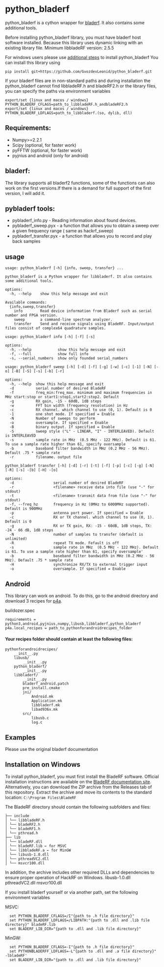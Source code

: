 # python_bladerf

python_bladerf is a cython wrapper for [bladerf](https://github.com/Nuand/bladeRF). It also contains some additional tools.

Before installing python_bladerf library, you must have bladerf host software installed. Because this library uses dynamic linking with an existing library file. Minimum libbladeRF version: 2.5.5

For windows users please use [additional steps](#installation-on-windows) to install python_bladerf
You can install this library using
```
pip install git+https://github.com/GvozdevLeonid/python_bladerf.git
```

If your bladerf files are in non-standard paths and during installation the python_bladerf cannot find libbladeRF.h and bladeRF2.h or the library files, you can specify the paths via environment variables
```
export/set {linux and macos / windows}  PYTHON_BLADERF_CFLAGS=path_to_libbladeRF.h_andbladeRF2.h
export/set {linux and macos / windows}  PYTHON_BLADERF_LDFLAGS=path_to_libbladerf.(so, dylib, dll)
```

## Requirements:
* Numpy>=2.2.1
* Scipy (optional, for faster work)
* pyFFTW (optional, for faster work)
* pyjnius and android (only for android)

## bladerf:
The library supports all bladerf2 functions, some of the functions can also work on the first versions.If there is a demand for full support of the first version, I will add it.

## pybladerf tools:
* pybladerf_info.py - Reading information about found devices.
* pybladerf_sweep.pyx - a function that allows you to obtain a sweep over a given frequency range ( same as hackrf_sweep)
* pybladerf_transfer.pyx - a function that allows you to record and play back samples

## usage
```
usage: python_bladerf [-h] {info, sweep, transfer} ...

python_bladerf is a Python wrapper for libbladerf. It also contains some additional tools.

options:
  -h, --help    show this help message and exit

Available commands:
  {info,sweep,transfer}
    info        Read device information from Bladerf such as serial number and FPGA version.
    sweep       a command-line spectrum analyzer.
    transfer    Send and receive signals using BladeRF. Input/output files consist of complex64 quadrature samples.
```
```
usage: python_bladerf info [-h] [-f] [-s]

options:
  -h, --help            show this help message and exit
  -f, --full            show full info
  -s, --serial_numbers  show only founded serial_numbers
```
```
usage: python_bladerf sweep [-h] [-d] [-f] [-g] [-w] [-c] [-1] [-N] [-o] [-B] [-S] [-s] [-b] [-r]

options:
  -h, --help  show this help message and exit
  -d          serial number of desired BladeRF
  -f          freq_min:freq_max. minimum and maximum frequencies in MHz start:stop or start1:stop1,start2:stop2. Default
  -g          RX gain, -15 - 60dB, 1dB steps
  -w          FFT bin width (frequency resolution) in Hz
  -c          RX channel. which channel to use (0, 1). Default is 0
  -1          one shot mode. If specified = Enable
  -N          Number of sweeps to perform
  -o          oversample. If specified = Enable
  -B          binary output. If specified = Enable
  -S          sweep style ("L" - LINEAR, "I" - INTERLEAVED). Default is INTERLEAVED
  -s          sample rate in MHz  (0.5 MHz - 122 MHz). Default is 61. To use a sample rate higher than 61, specify oversample
  -b          baseband filter bandwidth in MHz (0.2 MHz - 56 MHz). Default .75 * sample rate
  -r          filename. output file
```
```
python_bladerf transfer [-h] [-d] [-r] [-t] [-f] [-p] [-c] [-g] [-N] [-R] [-s] -[b] [-H] -[o]

options:
  -d                  serial number of desired BladeRF
  -r                  <filename> receive data into file (use "-" for stdout)
  -t                  <filename> transmit data from file (use "-" for stdout)
  -f, --freq_hz       frequency in Hz (0MHz to 6000MHz supported). Default is 900MHz
  -p                  antenna port power. If specified = Enable
  -c                  RX or TX channel. which channel to use (0, 1). Default is 0
  -g                  RX or TX gain, RX: -15 - 60dB, 1dB steps, TX: -24 - 66 dB, 1dB steps
  -N                  number of samples to transfer (default is unlimited)
  -R                  repeat TX mode. Fefault is off
  -s                  sample rate in MHz  (0.5 MHz - 122 MHz). Default is 61. To use a sample rate higher than 61, specify oversample'
  -b                  baseband filter bandwidth in MHz (0.2 MHz - 56 MHz). Default .75 * sample rate
  -H                  synchronize RX/TX to external trigger input
  -o                  oversample. If specified = Enable
```

## Android
This library can work on android. To do this, go to the android directory and download 3 recipes for [p4a](https://github.com/kivy/python-for-android).

buildozer.spec
```
requirements = python3,android,pyjnius,numpy,libusb,libbladerf,python_bladerf
p4a.local_recipes = path_to_pythonforandroidrecipes_folder
```

#### Your recipes folder should contain at least the following files:
```
pythonforandroidrecipes/
    __init__.py
    libusb/
        __init__.py
    python_bladerf/
        __init__.py
    libbladerf/
        __init__.py
        bladerf_android.patch
        pre_install.cmake
        jni/
            Android.mk
            Application.mk
            libbladerf.mk
            libad936x.mk
        src/
            libusb.c
            log.c
```

## Examples
Please use the original bladerf documentation

## Installation on Windows
To install python_bladerf, you must first install the BladeRF software. Official installation instructions are available on the [BladeRF documentation site](https://github.com/Nuand/bladeRF/wiki/Getting-Started%3A-Windows).
Alternatively, you can download the ZIP archive from the Releases tab of this repository. Extract the archive and move its contents to the standard location: `C:\Program Files\BladeRF`

The BladeRF directory should contain the following subfolders and files:
```
├── include
│ └── libbladeRF.h
│ └── bladeRF2.h
│ └── bladeRF1.h
│ └── pthread.h
├── lib
│ └── bladeRF.dll
│ └── bladeRF.lib ← for MSVC
│ └── libbladeRF.a ← for MinGW
│ └── libusb-1.0.dll
│ └── pthreadVC2.dll
│ └── msvcr100.dll
```


In addition, the archive includes other required DLLs and dependencies to ensure proper operation of HackRF on Windows.
libusb-1.0.dll
pthreadVC2.dll
msvcr100.dll

If you install bladerf yourself or via another path, set the following environment variables

MSVC:
```
  set PYTHON_BLADERF_CFLAGS=/I"{path to .h file directory}"
  set PYTHON_BLADERF_LDFLAGS=/LIBPATH:"{path to .dll and .lib file directory}" bladeRF.lib
  set BLADERF_LIB_DIR="{path to .dll and .lib file directory}"
```
MinGW:
```
  set PYTHON_BLADERF_CFLAGS=-I"{path to .h file directory}"
  set PYTHONBLADERFF_LDFLAGS=-L"{path to .dll and .a file directory}" -lbladeRF'
  set BLADERF_LIB_DIR="{path to .dll and .lib file directory}"
```
